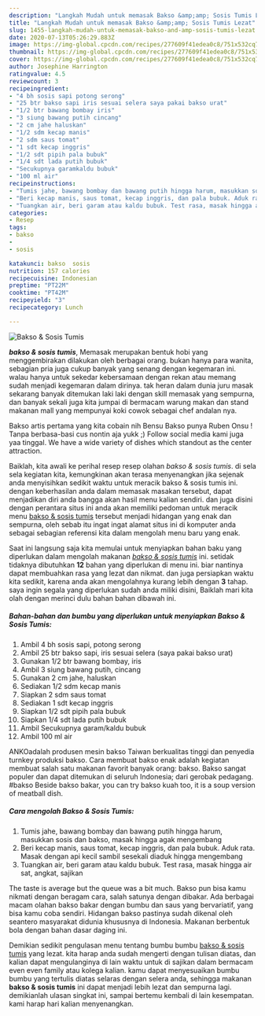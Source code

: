 ```yaml
---
description: "Langkah Mudah untuk memasak Bakso &amp;amp; Sosis Tumis Lezat"
title: "Langkah Mudah untuk memasak Bakso &amp;amp; Sosis Tumis Lezat"
slug: 1455-langkah-mudah-untuk-memasak-bakso-and-amp-sosis-tumis-lezat
date: 2020-07-13T05:26:29.883Z
image: https://img-global.cpcdn.com/recipes/277609f41edea0c8/751x532cq70/bakso-sosis-tumis-foto-resep-utama.jpg
thumbnail: https://img-global.cpcdn.com/recipes/277609f41edea0c8/751x532cq70/bakso-sosis-tumis-foto-resep-utama.jpg
cover: https://img-global.cpcdn.com/recipes/277609f41edea0c8/751x532cq70/bakso-sosis-tumis-foto-resep-utama.jpg
author: Josephine Harrington
ratingvalue: 4.5
reviewcount: 3
recipeingredient:
- "4 bh sosis sapi potong serong"
- "25 btr bakso sapi iris sesuai selera saya pakai bakso urat"
- "1/2 btr bawang bombay iris"
- "3 siung bawang putih cincang"
- "2 cm jahe haluskan"
- "1/2 sdm kecap manis"
- "2 sdm saus tomat"
- "1 sdt kecap inggris"
- "1/2 sdt pipih pala bubuk"
- "1/4 sdt lada putih bubuk"
- "Secukupnya garamkaldu bubuk"
- "100 ml air"
recipeinstructions:
- "Tumis jahe, bawang bombay dan bawang putih hingga harum, masukkan sosis dan bakso, masak hingga agak mengembang"
- "Beri kecap manis, saus tomat, kecap inggris, dan pala bubuk. Aduk rata. Masak dengan api kecil sambil sesekali diaduk hingga mengembang"
- "Tuangkan air, beri garam atau kaldu bubuk. Test rasa, masak hingga air sat, angkat, sajikan"
categories:
- Resep
tags:
- bakso
- 
- sosis

katakunci: bakso  sosis 
nutrition: 157 calories
recipecuisine: Indonesian
preptime: "PT22M"
cooktime: "PT42M"
recipeyield: "3"
recipecategory: Lunch

---
```



![Bakso &amp; Sosis Tumis](https://img-global.cpcdn.com/recipes/277609f41edea0c8/751x532cq70/bakso-sosis-tumis-foto-resep-utama.jpg)

<b><i>bakso &amp; sosis tumis</i></b>, Memasak merupakan bentuk hobi yang menggembirakan dilakukan oleh berbagai orang. bukan hanya para wanita, sebagian pria juga cukup banyak yang senang dengan kegemaran ini. walau hanya untuk sekedar kebersamaan dengan rekan atau memang sudah menjadi kegemaran dalam dirinya. tak heran dalam dunia juru masak sekarang banyak ditemukan laki laki dengan skill memasak yang sempurna, dan banyak sekali juga kita jumpai di bermacam warung makan dan stand makanan mall yang mempunyai koki cowok sebagai chef andalan nya.

Bakso artis pertama yang kita cobain nih Bensu Bakso punya Ruben Onsu ! Tanpa berbasa-basi cus nontin aja yukk ;) Follow social media kami juga yaa tinggal. We have a wide variety of dishes which standout as the center attraction.

Baiklah, kita awali ke perihal resep resep olahan <i>bakso &amp; sosis tumis</i>. di sela sela kegiatan kita, kemungkinan akan terasa menyenangkan jika sejenak anda menyisihkan sedikit waktu untuk meracik bakso &amp; sosis tumis ini. dengan keberhasilan anda dalam memasak masakan tersebut, dapat menjadikan diri anda bangga akan hasil menu kalian sendiri. dan juga disini dengan perantara situs ini anda akan memiliki pedoman untuk meracik menu <u>bakso &amp; sosis tumis</u> tersebut menjadi hidangan yang enak dan sempurna, oleh sebab itu ingat ingat alamat situs ini di komputer anda sebagai sebagian referensi kita dalam mengolah menu baru yang enak.


Saat ini langsung saja kita memulai untuk menyiapkan bahan baku yang diperlukan dalam mengolah makanan <u><i>bakso &amp; sosis tumis</i></u> ini. setidak tidaknya dibutuhkan <b>12</b> bahan yang diperlukan di menu ini. biar nantinya dapat membuahkan rasa yang lezat dan nikmat. dan juga persiapkan waktu kita sedikit, karena anda akan mengolahnya kurang lebih dengan <b>3</b> tahap. saya ingin segala yang diperlukan sudah anda miliki disini, Baiklah mari kita olah dengan merinci dulu bahan bahan dibawah ini.

<!--inarticleads1-->

##### Bahan-bahan dan bumbu yang diperlukan untuk menyiapkan Bakso &amp; Sosis Tumis:

1. Ambil 4 bh sosis sapi, potong serong
1. Ambil 25 btr bakso sapi, iris sesuai selera (saya pakai bakso urat)
1. Gunakan 1/2 btr bawang bombay, iris
1. Ambil 3 siung bawang putih, cincang
1. Gunakan 2 cm jahe, haluskan
1. Sediakan 1/2 sdm kecap manis
1. Siapkan 2 sdm saus tomat
1. Sediakan 1 sdt kecap inggris
1. Siapkan 1/2 sdt pipih pala bubuk
1. Siapkan 1/4 sdt lada putih bubuk
1. Ambil Secukupnya garam/kaldu bubuk
1. Ambil 100 ml air


ANKOadalah produsen mesin bakso Taiwan berkualitas tinggi dan penyedia turnkey produksi bakso. Cara membuat bakso enak adalah kegiatan membuat salah satu makanan favorit banyak orang: bakso. Bakso sangat populer dan dapat ditemukan di seluruh Indonesia; dari gerobak pedagang. #bakso Beside bakso bakar, you can try bakso kuah too, it is a soup version of meatball dish. 

<!--inarticleads2-->

##### Cara mengolah Bakso &amp; Sosis Tumis:

1. Tumis jahe, bawang bombay dan bawang putih hingga harum, masukkan sosis dan bakso, masak hingga agak mengembang
1. Beri kecap manis, saus tomat, kecap inggris, dan pala bubuk. Aduk rata. Masak dengan api kecil sambil sesekali diaduk hingga mengembang
1. Tuangkan air, beri garam atau kaldu bubuk. Test rasa, masak hingga air sat, angkat, sajikan


The taste is average but the queue was a bit much. Bakso pun bisa kamu nikmati dengan beragam cara, salah satunya dengan dibakar. Ada berbagai macam olahan bakso bakar dengan bumbu dan saus yang bervariatif, yang bisa kamu coba sendiri. Hidangan bakso pastinya sudah dikenal oleh seantero masyarakat didunia khususnya di Indonesia. Makanan berbentuk bola dengan bahan dasar daging ini. 

Demikian sedikit pengulasan menu tentang bumbu bumbu <u>bakso &amp; sosis tumis</u> yang lezat. kita harap anda sudah mengerti dengan tulisan diatas, dan kalian dapat mengulanginya di lain waktu untuk di sajikan dalam bermacam even even family atau kolega kalian. kamu dapat menyesuaikan bumbu bumbu yang tertulis diatas selaras dengan selera anda, sehingga makanan <b>bakso &amp; sosis tumis</b> ini dapat menjadi lebih lezat dan sempurna lagi. demikianlah ulasan singkat ini, sampai bertemu kembali di lain kesempatan. kami harap hari kalian menyenangkan.
